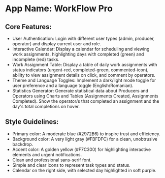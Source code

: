 # **App Name**: WorkFlow Pro

## Core Features:

- User Authentication: Login with different user types (admin, producer, operator) and display current user and role.
- Interactive Calendar: Display a calendar for scheduling and viewing work assignments, highlighting days with completed (green) and incomplete (red) tasks.
- Work Assignment Table: Display a table of daily work assignments with status indicators (urgent-red, completed-green, commented-icon), ability to view assignment details on click, and comment by operators.
- Theme and Language Toggles: Implement a dark/light mode toggle for user preference and a language toggle (English/Romanian).
- Statistics Generator: Generate statistical data about Producers and Operators using Charts and Tables (Assignments Created, Assignments Completed). Show the operator/s that completed an assignment and the day's total completions on hover.

## Style Guidelines:

- Primary color: A moderate blue (#2972B6) to inspire trust and efficiency.
- Background color: A very light gray (#FBFDFC) for a clean, unobtrusive backdrop.
- Accent color: A golden yellow (#F7C300) for highlighting interactive elements and urgent notifications.
- Clean and professional sans-serif font.
- Simple and clear icons to represent task types and status.
- Calendar on the right side, with selected day highlighted in soft purple.